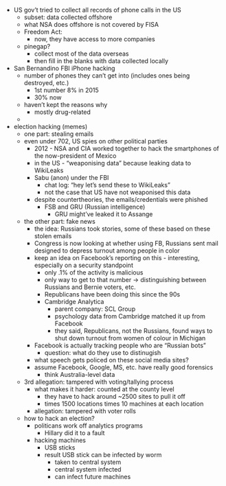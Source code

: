 - US gov’t tried to collect all records of phone calls in the US
	- subset: data collected offshore
	- what NSA does offshore is not covered by FISA
	- Freedom Act:
		- now, they have access to more companies
	- pinegap?
		- collect most of the data overseas
		- then fill in the blanks with data collected locally
- San Bernandino FBI iPhone hacking
	- number of phones they can’t get into (includes ones being destroyed, etc.)
		- 1st number 8% in 2015
		- 30% now
	- haven’t kept the reasons why
		- mostly drug-related
	- 
- election hacking (memes)
	- one part: stealing emails
	- even under 702, US spies on other political parties
		- 2012 - NSA and CIA worked together to hack the smartphones of the now-president of Mexico
		- in the US - “weaponising data” because leaking data to WikiLeaks
		- Sabu (anon) under the FBI
			- chat log: “hey let’s send these to WikiLeaks”
			- not the case that US have not weaponised this data
		- despite countertheories, the emails/credentials were phished
			- FSB and GRU (Russian intelligence)
				- GRU might’ve leaked it to Assange
	- the other part: fake news
		- the idea: Russians took stories, some of these based on these stolen emails
		- Congress is now looking at whether using FB, Russians sent mail designed to depress turnout among people in color
		- keep an idea on Facebook’s reporting on this - interesting, especially on a security standpoint
			- only .1% of the activity is malicious
			- only way to get to that number -> distinguishing between Russians and Bernie voters, etc.
			- Republicans have been doing this since the 90s
			- Cambridge Analytica
				- parent company: SCL Group
				- psychology data from Cambridge matched it up from Facebook
				- they said, Republicans, not the Russians, found ways to shut down turnout from women of colour in Michigan
		- Facebook is actually tracking people who are “Russian bots”
			- question: what do they use to distinugish
		- what speech gets policed on these social media sites?
		- assume Facebook, Google, MS, etc. have really good forensics
			- think Australia-level data
	- 3rd allegation: tampered with voting/tallying process
		- what makes it harder: counted at the county level
			- they have to hack around ~2500 sites to pull it off
			- times 1500 locations times 10 machines at each location
		- allegation: tampered with voter rolls
	- how to hack an election?
		- politicans work off analytics programs
			- Hillary did it to a fault
		- hacking machines
			- USB sticks
			- result USB stick can be infected by worm
				- taken to central system
				- central system infected
				- can infect future machines
